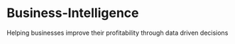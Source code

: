 # Business-Intelligence
Helping businesses improve their profitability through data driven decisions 
